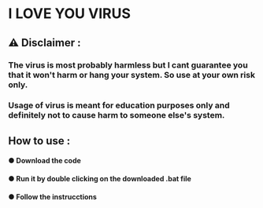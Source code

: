 # I LOVE YOU VIRUS

## ⚠ Disclaimer : 
### The virus is most probably harmless but I cant guarantee you that it won't harm or hang your system. So use at your own risk only. 
### Usage of virus is meant for education purposes only and definitely not to cause harm to someone else's system.

## How to use :
#### ● Download the code
#### ● Run it by double clicking on the downloaded .bat file
#### ● Follow the instrucctions


